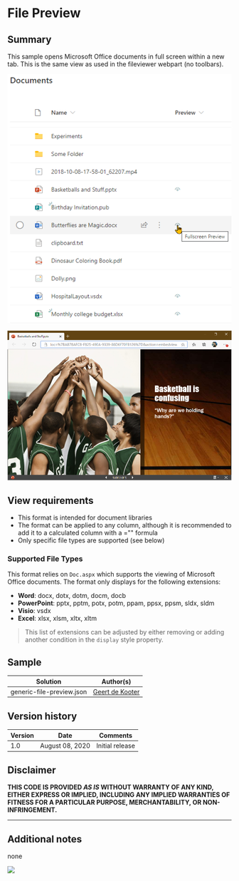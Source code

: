 # File Preview

## Summary
This sample opens Microsoft Office documents in full screen within a new tab. This is the same view as used in the fileviewer webpart (no toolbars).

![screenshot of the sample](./assets/screenshot.png)

![screenshot of the file preview](./assets/screenshotFilePreview.png)

## View requirements
- This format is intended for document libraries
- The format can be applied to any column, although it is recommended to add it to a calculated column with a ="" formula
- Only specific file types are supported (see below)

### Supported File Types

This format relies on `Doc.aspx` which supports the viewing of Microsoft Office documents. The format only displays for the following extensions:

- **Word**: docx, dotx, dotm, docm, docb
- **PowerPoint**: pptx, pptm, potx, potm, ppam, ppsx, ppsm, sldx, sldm
- **Visio**: vsdx
- **Excel**: xlsx, xlsm, xltx, xltm

> This list of extensions can be adjusted by either removing or adding another condition in the `display` style property.

## Sample

Solution|Author(s)
--------|---------
generic-file-preview.json | [Geert de Kooter](@gdekooter)

## Version history

Version|Date|Comments
-------|----|--------
1.0|August 08, 2020|Initial release

## Disclaimer
**THIS CODE IS PROVIDED *AS IS* WITHOUT WARRANTY OF ANY KIND, EITHER EXPRESS OR IMPLIED, INCLUDING ANY IMPLIED WARRANTIES OF FITNESS FOR A PARTICULAR PURPOSE, MERCHANTABILITY, OR NON-INFRINGEMENT.**

---

## Additional notes
none

<img src="https://telemetry.sharepointpnp.com/sp-dev-list-formatting/column-samples/generic-file-preview/" />
